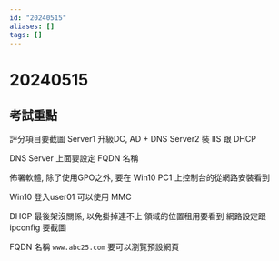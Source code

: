 ```yaml
---
id: "20240515"
aliases: []
tags: []
---
```


# 20240515

## 考試重點

評分項目要截圖
Server1 升級DC, AD + DNS
Server2 裝 IIS 跟 DHCP

DNS Server 上面要設定 FQDN 名稱

佈署軟體, 除了使用GPO之外, 要在 Win10 PC1 上控制台的從網路安裝看到

Win10 登入user01 可以使用 MMC

DHCP 最後架沒關係, 以免掛掉連不上
領域的位置租用要看到
網路設定跟 ipconfig 要截圖

FQDN 名稱
`www.abc25.com` 要可以瀏覽預設網頁
